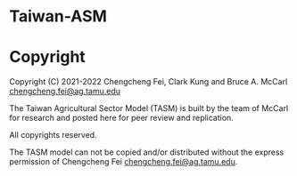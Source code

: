 # Taiwan-ASM


# Copyright
Copyright (C) 2021-2022 Chengcheng Fei, Clark Kung and Bruce A. McCarl  <chengcheng.fei@ag.tamu.edu>

The Taiwan Agricultural Sector Model (TASM) is built by the team of McCarl for research and posted here for peer review and replication. 

All copyrights reserved.

The TASM model can not be copied and/or distributed without the express permission of Chengcheng Fei <chengcheng.fei@ag.tamu.edu>.
